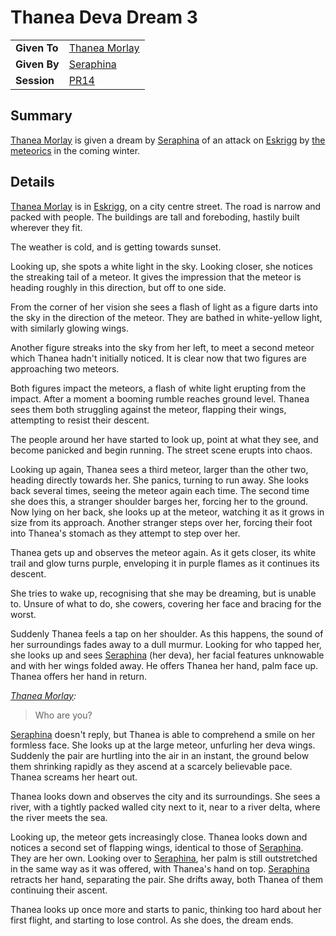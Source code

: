 # Thanea Deva Dream 3

|||
|---|---|
| **Given To** | [Thanea Morlay](../characters/thanea-morlay.md) |
| **Given By** | [Seraphina](../characters/seraphina.md) |
| **Session** | [PR14](../sessions/PR14.md) |

## Summary

[Thanea Morlay](../characters/thanea-morlay.md) is given a dream by [Seraphina](../characters/seraphina.md) of an attack on [Eskrigg](../places/cities/eskrigg.md) by [the meteorics](../lineages/the-meteorics.md) in the coming winter.

## Details

[Thanea Morlay](../characters/thanea-morlay.md) is in [Eskrigg](../places/cities/eskrigg.md), on a city centre street. The road is narrow and packed with people. The buildings are tall and foreboding, hastily built wherever they fit.

The weather is cold, and is getting towards sunset.

Looking up, she spots a white light in the sky. Looking closer, she notices the streaking tail of a meteor. It gives the impression that the meteor is heading roughly in this direction, but off to one side.

From the corner of her vision she sees a flash of light as a figure darts into the sky in the direction of the meteor. They are bathed in white-yellow light, with similarly glowing wings.

Another figure streaks into the sky from her left, to meet a second meteor which Thanea hadn't initially noticed. It is clear now that two figures are approaching two meteors.

Both figures impact the meteors, a flash of white light erupting from the impact. After a moment a booming rumble reaches ground level. Thanea sees them both struggling against the meteor, flapping their wings, attempting to resist their descent.

The people around her have started to look up, point at what they see, and become panicked and begin running. The street scene erupts into chaos.

Looking up again, Thanea sees a third meteor, larger than the other two, heading directly towards her. She panics, turning to run away. She looks back several times, seeing the meteor again each time. The second time she does this, a stranger shoulder barges her, forcing her to the ground. Now lying on her back, she looks up at the meteor, watching it as it grows in size from its approach. Another stranger steps over her, forcing their foot into Thanea's stomach as they attempt to step over her.

Thanea gets up and observes the meteor again. As it gets closer, its white trail and glow turns purple, enveloping it in purple flames as it continues its descent.

She tries to wake up, recognising that she may be dreaming, but is unable to. Unsure of what to do, she cowers, covering her face and bracing for the worst.

Suddenly Thanea feels a tap on her shoulder. As this happens, the sound of her surroundings fades away to a dull murmur. Looking for who tapped her, she looks up and sees [Seraphina](../characters/seraphina.md) (her deva), her facial features unknowable and with her wings folded away. He offers Thanea her hand, palm face up. Thanea offers her hand in return.

*[Thanea Morlay](../characters/thanea-morlay.md):*
> Who are you?

[Seraphina](../characters/seraphina.md) doesn't reply, but Thanea is able to comprehend a smile on her formless face. She looks up at the large meteor, unfurling her deva wings. Suddenly the pair are hurtling into the air in an instant, the ground below them shrinking rapidly as they ascend at a scarcely believable pace. Thanea screams her heart out.

Thanea looks down and observes the city and its surroundings. She sees a river, with a tightly packed walled city next to it, near to a river delta, where the river meets the sea.

Looking up, the meteor gets increasingly close. Thanea looks down and notices a second set of flapping wings, identical to those of [Seraphina](../characters/seraphina.md). They are her own. Looking over to [Seraphina](../characters/seraphina.md), her palm is still outstretched in the same way as it was offered, with Thanea's hand on top. [Seraphina](../characters/seraphina.md) retracts her hand, separating the pair. She drifts away, both Thanea of them continuing their ascent.

Thanea looks up once more and starts to panic, thinking too hard about her first flight, and starting to lose control. As she does, the dream ends.
